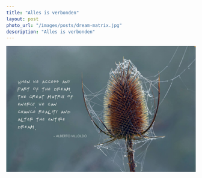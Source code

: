 ```yaml
---
title: "Alles is verbonden"
layout: post
photo_url: "/images/posts/dream-matrix.jpg"
description: "Alles is verbonden"
---
```


![](/images/posts/dream-matrix.jpg)